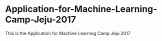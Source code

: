 # Application-for-Machine-Learning-Camp-Jeju-2017
This is the Application for Machine Learning Camp Jeju 2017
